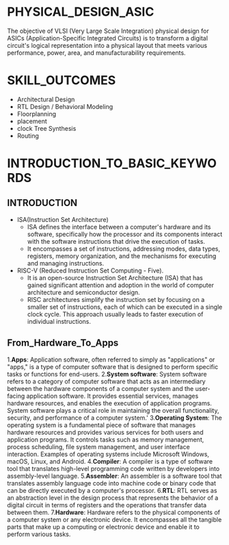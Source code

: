 # PHYSICAL_DESIGN_ASIC
The objective of VLSI (Very Large Scale Integration) physical design for ASICs (Application-Specific Integrated Circuits) is to transform a digital circuit's logical representation into a physical layout that meets various performance, power, area, and manufacturability requirements.
# SKILL_OUTCOMES
* Architectural Design
* RTL Design / Behavioral Modeling
* Floorplanning
* placement
* clock Tree Synthesis
* Routing
# INTRODUCTION_TO_BASIC_KEYWORDS
## INTRODUCTION ##
* ISA(Instruction Set Architecture)
   * ISA defines the interface between a computer's hardware and its software, specifically how the processor and its components interact with the software instructions that drive the execution of tasks.
   * It encompasses a set of instructions, addressing modes, data types, registers, memory organization, and the mechanisms for executing and managing instructions.
* RISC-V (Reduced Instruction Set Computing - Five).
     * It is an open-source Instruction Set Architecture (ISA) that has gained significant attention and adoption in the world of computer architecture and semiconductor design.
     * RISC architectures simplify the instruction set by focusing on a smaller set of instructions, each of which can be executed in a single clock cycle. This approach usually leads to faster execution of individual instructions.
## From_Hardware_To_Apps ##
1.__Apps__: Application software, often referred to simply as "applications" or "apps," is a type of computer software that is designed to perform specific tasks or functions for end-users.
2.__System software__: System software refers to a category of computer software that acts as an intermediary between the hardware components of a computer system and the user-facing application software. It provides essential services, manages hardware resources, and enables the execution of application programs. System software plays a critical role in maintaining the overall functionality, security, and performance of a computer system.'
3.__Operating System__: The operating system is a fundamental piece of software that manages hardware resources and provides various services for both users and application programs. It controls tasks such as memory management, process scheduling, file system management, and user interface interaction. Examples of operating systems include Microsoft Windows, macOS, Linux, and Android.
4.__Compiler__: A compiler is a type of software tool that translates high-level programming code written by developers into assembly-level language.
5.__Assembler__: An assembler is a software tool that translates assembly language code into machine code or binary code that can be directly executed by a computer's processor.
6.__RTL__: RTL serves as an abstraction level in the design process that represents the behavior of a digital circuit in terms of registers and the operations that transfer data between them.
7.__Hardware__: Hardware refers to the physical components of a computer system or any electronic device. It encompasses all the tangible parts that make up a computing or electronic device and enable it to perform various tasks.

